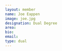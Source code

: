 ```yaml
---
layout: member
name: Joe Eappen
image: joe.jpg
designation: Dual Degree
area:
bio:
email:
type: dual
---
```

